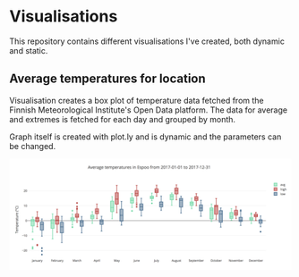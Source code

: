 # Visualisations
This repository contains different visualisations I've created, both dynamic and static.

## Average temperatures for location
Visualisation creates a box plot of temperature data fetched from the Finnish Meteorological Institute's Open Data platform. The data for average and extremes is fetched for each day and grouped by month.

Graph itself is created with plot.ly and is dynamic and the parameters can be changed.

![Average temperatures in Espoo in 2017](https://github.com/marinp1/visualisations/blob/master/docs/avg-temperature-visualisation.png "Average temperatures in Espoo in 2017")
